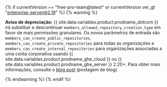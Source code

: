 {% if currentVersion == "free-pro-team@latest" or currentVersion ver_gt "enterprise-server@2.19" %}
{% warning %}

**Aviso de depreciação:** {{ site.data.variables.product.prodname_dotcom }} irá substituir e descontinuar `members_allowed_repository_creation_type` em favor de mais permissões granulares. Os novos parâmetros de entrada são `members_can_create_public_repositories`, `members_can_create_private_repositories` para todas as organizações e `members_can_create_internal_repositories` para organizações associadas a uma conta corporativa usando {{ site.data.variables.product.prodname_ghe_cloud }} ou {{ site.data.variables.product.prodname_ghe_server }} 2.20+. Para obter mais informações, consulte o [blog post](https://developer.github.com/changes/2019-12-03-internal-visibility-changes) (postagem de blog).

{% endwarning %}
{% endif %}
